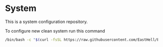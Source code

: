 # System

This is a system configuration repository.

To configure new clean system run this command
```bash
/bin/bash -c "$(curl -fsSL https://raw.githubusercontent.com/EastHell/EHSystem/master/install.sh)"
```
